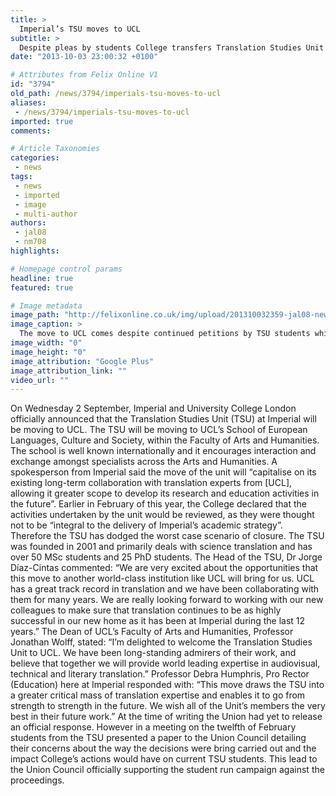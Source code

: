 ```yaml
---
title: >
  Imperial’s TSU moves to UCL
subtitle: >
  Despite pleas by students College transfers Translation Studies Unit
date: "2013-10-03 23:00:32 +0100"

# Attributes from Felix Online V1
id: "3794"
old_path: /news/3794/imperials-tsu-moves-to-ucl
aliases:
 - /news/3794/imperials-tsu-moves-to-ucl
imported: true
comments:

# Article Taxonomies
categories:
 - news
tags:
 - news
 - imported
 - image
 - multi-author
authors:
 - jal08
 - nm708
highlights:

# Homepage control params
headline: true
featured: true

# Image metadata
image_path: "http://felixonline.co.uk/img/upload/201310032359-jal08-news_students.jpg"
image_caption: >
  The move to UCL comes despite continued petitions by TSU students which were supported by the Union
image_width: "0"
image_height: "0"
image_attribution: "Google Plus"
image_attribution_link: ""
video_url: ""
---
```


On Wednesday 2 September, Imperial and University College London officially announced that the Translation Studies Unit (TSU) at Imperial will be moving to UCL.
 The TSU will be moving to UCL’s School of European Languages, Culture and Society, within the Faculty of Arts and Humanities. The school is well known internationally and it encourages interaction and exchange amongst specialists across the Arts and Humanities.
 A spokesperson from Imperial said the move of the unit will “capitalise on its existing long-term collaboration with translation experts from [UCL], allowing it greater scope to develop its research and education activities in the future”.
 Earlier in February of this year, the College declared that the activities undertaken by the unit would be reviewed, as they were thought not to be “integral to the delivery of Imperial’s academic strategy”. Therefore the TSU has dodged the worst case scenario of closure.
 The TSU was founded in 2001 and primarily deals with science translation and has over 50 MSc students and 25 PhD students.
 The Head of the TSU, Dr Jorge Díaz-Cintas commented: “We are very excited about the opportunities that this move to another world-class institution like UCL will bring for us. UCL has a great track record in translation and we have been collaborating with them for many years. We are really looking forward to working with our new colleagues to make sure that translation continues to be as highly successful in our new home as it has been at Imperial during the last 12 years.”
 The Dean of UCL’s Faculty of Arts and Humanities, Professor Jonathan Wolff, stated: “I’m delighted to welcome the Translation Studies Unit to UCL. We have been long-standing admirers of their work, and believe that together we will provide world leading expertise in audiovisual, technical and literary translation.”
 Professor Debra Humphris, Pro Rector (Education) here at Imperial responded with: “This move draws the TSU into a greater critical mass of translation expertise and enables it to go from strength to strength in the future. We wish all of the Unit’s members the very best in their future work.”
 At the time of writing the Union had yet to release an official response. However in a meeting on the twelfth of February students from the TSU presented a paper to the Union Council detailing their concerns about the way the decisions were bring carried out and the impact College’s actions would have on current TSU students. This lead to the Union Council officially supporting the student run campaign against the proceedings.
